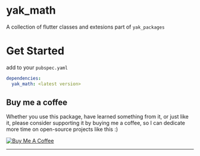 # yak_math

A collection of flutter classes and extesions part of `yak_packages`

# Get Started

add to your `pubspec.yaml`

```yaml
dependencies: 
  yak_math: <latest version>
```

## Buy me a coffee

Whether you use this package, have learned something from it, or just like it, please consider supporting it by buying me a coffee, so I can dedicate more time on open-source projects like this :)

<a href="https://www.buymeacoffee.com/yakforward" target="_blank"><img src="https://www.buymeacoffee.com/assets/img/custom_images/orange_img.png" alt="Buy Me A Coffee" style="height: auto !important;width: auto !important;" ></a>

---